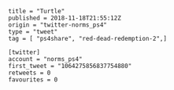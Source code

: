 ```
title = "Turtle"
published = 2018-11-18T21:55:12Z
origin = "twitter-norms_ps4"
type = "tweet"
tag = [ "ps4share", "red-dead-redemption-2",]

[twitter]
account = "norms_ps4"
first_tweet = "1064275856837754880"
retweets = 0
favourites = 0
```

<p class='image'><img src='https://mnf.m17s.net/2018/11/18/DsURP_VX4AAU_1i.jpg' alt=''></p>

